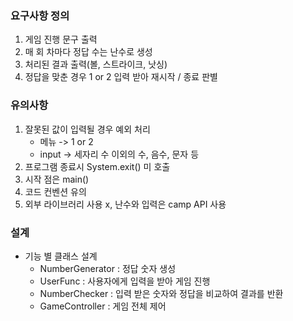 ### 요구사항 정의
1. 게임 진행 문구 출력
2. 매 회 차마다 정답 수는 난수로 생성
3. 처리된 결과 출력(볼, 스트라이크, 낫싱)
4. 정답을 맞춘 경우 1 or 2 입력 받아 재시작 / 종료 판별

### 유의사항
1. 잘못된 값이 입력될 경우 예외 처리
   - 메뉴 -> 1 or 2
   - input -> 세자리 수 이외의 수, 음수, 문자 등
2. 프로그램 종료시 System.exit() 미 호출
3. 시작 점은 main()
4. 코드 컨벤션 유의
5. 외부 라이브러리 사용 x, 난수와 입력은 camp API 사용

### 설계
- 기능 별 클래스 설계
   - NumberGenerator : 정답 숫자 생성
   - UserFunc : 사용자에게 입력을 받아 게임 진행
   - NumberChecker : 입력 받은 숫자와 정답을 비교하여 결과를 반환
   - GameController : 게임 전체 제어
